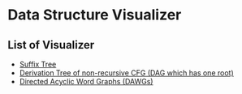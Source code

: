 # Data Structure Visualizer

## List of Visualizer

- [Suffix Tree](https://kg86.github.io/visds/dist/vis_suffix_tree.html)
- [Derivation Tree of non-recursive CFG (DAG which has one root)](https://kg86.github.io/visds/dist/vis_dag.html)
- [Directed Acyclic Word Graphs (DAWGs)](https://kg86.github.io/visds/dist/vis_dawg.html)
